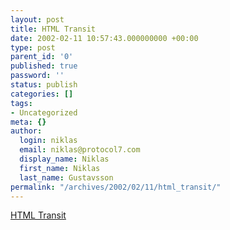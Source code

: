 ```yaml
---
layout: post
title: HTML Transit
date: 2002-02-11 10:57:43.000000000 +00:00
type: post
parent_id: '0'
published: true
password: ''
status: publish
categories: []
tags:
- Uncategorized
meta: {}
author:
  login: niklas
  email: niklas@protocol7.com
  display_name: Niklas
  first_name: Niklas
  last_name: Gustavsson
permalink: "/archives/2002/02/11/html_transit/"
---
```

[HTML Transit](http://www.systemiksolutions.com/Products/HTMLTransit.htm)

